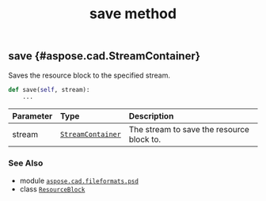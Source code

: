 ﻿---
title: save method
second_title: Aspose.CAD for Python via .NET API References
description: 
type: docs
weight: 20
url: /aspose.cad.fileformats.psd/resourceblock/save/
is_root: false
---

## save {#aspose.cad.StreamContainer}

Saves the resource block to the specified stream.



```python
def save(self, stream):
    ...
```


| Parameter | Type | Description |
| :- | :- | :- |
| stream | [`StreamContainer`](/cad/python-net/aspose.cad/streamcontainer) | The stream to save the resource block to. |



### See Also
* module [`aspose.cad.fileformats.psd`](../../)
* class [`ResourceBlock`](/cad/python-net/aspose.cad.fileformats.psd/resourceblock)
